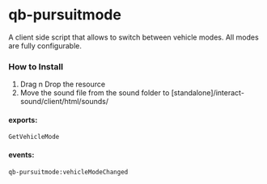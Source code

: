 # qb-pursuitmode
A client side script that allows to switch between vehicle modes.
All modes are fully configurable.

### How to Install

1. Drag n Drop the resource
2. Move the sound file from the sound folder to [standalone]/interact-sound/client/html/sounds/

#### exports: 
    GetVehicleMode
 
 #### events:
    qb-pursuitmode:vehicleModeChanged
    
 
  
  
  
